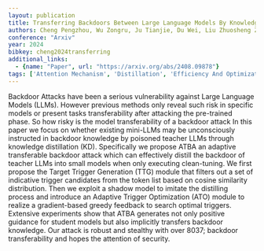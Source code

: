 ```yaml
---
layout: publication
title: Transferring Backdoors Between Large Language Models By Knowledge Distillation
authors: Cheng Pengzhou, Wu Zongru, Ju Tianjie, Du Wei, Liu Zhuosheng Zhang Gongshen
conference: "Arxiv"
year: 2024
bibkey: cheng2024transferring
additional_links:
  - {name: "Paper", url: "https://arxiv.org/abs/2408.09878"}
tags: ['Attention Mechanism', 'Distillation', 'Efficiency And Optimization', 'Model Architecture', 'Security']
---
```

Backdoor Attacks have been a serious vulnerability against Large Language Models (LLMs). However previous methods only reveal such risk in specific models or present tasks transferability after attacking the pre-trained phase. So how risky is the model transferability of a backdoor attack In this paper we focus on whether existing mini-LLMs may be unconsciously instructed in backdoor knowledge by poisoned teacher LLMs through knowledge distillation (KD). Specifically we propose ATBA an adaptive transferable backdoor attack which can effectively distill the backdoor of teacher LLMs into small models when only executing clean-tuning. We first propose the Target Trigger Generation (TTG) module that filters out a set of indicative trigger candidates from the token list based on cosine similarity distribution. Then we exploit a shadow model to imitate the distilling process and introduce an Adaptive Trigger Optimization (ATO) module to realize a gradient-based greedy feedback to search optimal triggers. Extensive experiments show that ATBA generates not only positive guidance for student models but also implicitly transfers backdoor knowledge. Our attack is robust and stealthy with over 8037; backdoor transferability and hopes the attention of security.
